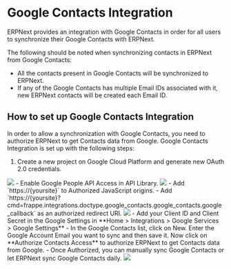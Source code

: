 <!-- add-breadcrumbs -->
# Google Contacts Integration

ERPNext provides an integration with Google Contacts in order for all users to synchronize their Google Contacts with ERPNext.

The following should be noted when synchronizing contacts in ERPNext from Google Contacts:
- All the contacts present in Google Contacts will be synchronized to ERPNext.
- If any of the Google Contacts has multiple Email IDs associated with it, new ERPNext contacts will be created each Email ID.

## How to set up Google Contacts Integration

In order to allow a synchronization with Google Contacts, you need to authorize ERPNext to get Contacts data from Google. Google Contacts Integration is set up with the following steps:

1. Create a new project on Google Cloud Platform and generate new OAuth 2.0 credentials.
<img class="screenshot" src="/docs/assets/img/erpnext_integrations/google_contacts_project_creation.gif">
- Enable Google People API Access in API Library.
<img class="screenshot" src="/docs/assets/img/erpnext_integrations/api.gif">
- Add `https://{yoursite}` to Authorized JavaScript origins.
- Add `https://{yoursite}?cmd=frappe.integrations.doctype.google_contacts.google_contacts.google_callback` as an authorized redirect URI.
<img class="screenshot" src="/docs/assets/img/erpnext_integrations/google_contacts_oauth.gif">
- Add your Client ID and Client Secret in the Google Settings in **Home > Integrations > Google Services > Google Settings**
- In the Google Contacts list, click on New. Enter the Google Account Email you want to sync and then save it. Now click on **Authorize Contacts Access** to authorize ERPNext to get Contacts data from Google.
- Once Authorized, you can manually sync Google Contacts or let ERPNext sync Google Contacts daily.
<img class="screenshot" src="/docs/assets/img/erpnext_integrations/google_contacts_sync.gif">
